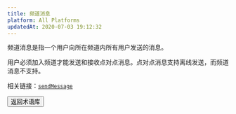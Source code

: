 ```yaml
---
title: 频道消息
platform: All Platforms
updatedAt: 2020-07-03 19:12:32
---
```

频道消息是指一个用户向所在频道内所有用户发送的消息。

用户必须加入频道才能发送和接收点对点消息。点对点消息支持离线发送，而频道消息不支持。

<div class="alert info">相关链接：<a href="/cn/Real-time-Messaging/API%20Reference/RTM_java/classio_1_1agora_1_1rtm_1_1_rtm_channel.html#a6e16eb0e062953980a92e10b0baec235"><code>sendMessage</code></a>
</div>

<a href="./terms"><button>返回术语库</button></a>